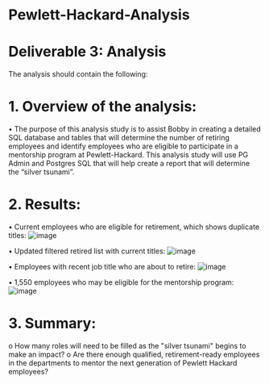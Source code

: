 # Pewlett-Hackard-Analysis

# Deliverable 3: Analysis 
The analysis should contain the following:
# 1.	Overview of the analysis: 
•	The purpose of this analysis study is to assist Bobby in creating a detailed SQL database and tables that will determine the number of retiring employees and identify employees who are eligible to participate in a mentorship program at Pewlett-Hackard. This analysis study will use PG Admin and Postgres SQL that will help create a report that will determine the “silver tsunami”. 
# 2.	Results: 
•	Current employees who are eligible for retirement, which shows duplicate titles:
 ![image](https://user-images.githubusercontent.com/99696816/161832598-841fd0a1-7382-4030-8723-78237360ac1f.png)

•	Updated filtered retired list with current titles:
 ![image](https://user-images.githubusercontent.com/99696816/161832665-abe2e376-47ec-424e-8785-cb39c8e2b76b.png)

•	Employees with recent job title who are about to retire:
 ![image](https://user-images.githubusercontent.com/99696816/161832721-7d0cf8fc-c7f9-426d-88c3-6e26f6410534.png)

•	1,550 employees who may be eligible for the mentorship program:
 ![image](https://user-images.githubusercontent.com/99696816/161832776-90d5ab86-897e-4dab-8b23-d2443cb8ed4f.png)

# 3.	Summary: 
o	How many roles will need to be filled as the "silver tsunami" begins to make an impact?
o	Are there enough qualified, retirement-ready employees in the departments to mentor the next generation of Pewlett Hackard employees?

